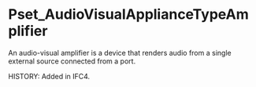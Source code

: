# Pset_AudioVisualApplianceTypeAmplifier

An audio-visual amplifier is a device that renders audio from a single external source connected from a port.
<!-- end of short definition -->
 HISTORY: Added in IFC4.
